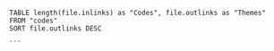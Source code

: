 
```dataview
TABLE length(file.inlinks) as "Codes", file.outlinks as "Themes"
FROM "codes"
SORT file.outlinks DESC
```
````linkcloud
```